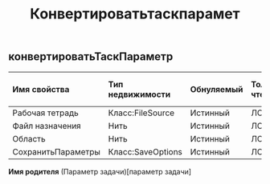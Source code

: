 ﻿---
title: Конвертироватьтаскпарамет
second_title: Aspose.Cells Cloud Documen
type: docs
url: /ru/specification/model/converttaskparameter/
description: "Aspose.Cells Спецификация облачной модели: ConvertTaskParameter. Легко обрабатывайте Excel и другие документы электронных таблиц с помощью таких функций, как открытие, создание, редактирование, разделение, слияние, сравнение и преобразование."
weight: 50
---
## **конвертироватьТаскПараметр**

 

| Имя свойства| Тип недвижимости| Обнуляемый| Только чтение| Значение по умолчанию| Описание|
|:- |:- |:- |:- |:- |:- |
| Рабочая тетрадь| Класс:FileSource| Истинный| ЛОЖЬ|||
| Файл назначения| Нить| Истинный| ЛОЖЬ|||
| Область| Нить| Истинный| ЛОЖЬ|||
| СохранитьПараметры| Класс:SaveOptions| Истинный| ЛОЖЬ|||

**Имя родителя** (Параметр задачи)[параметр задачи]